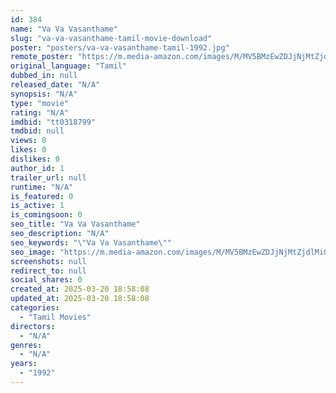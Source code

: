 ```yaml
---
id: 384
name: "Va Va Vasanthame"
slug: "va-va-vasanthame-tamil-movie-download"
poster: "posters/va-va-vasanthame-tamil-1992.jpg"
remote_poster: "https://m.media-amazon.com/images/M/MV5BMzEwZDJjNjMtZjdlMi00YTA2LWIzMjAtNDNhNTQ4Y2M5NTdhXkEyXkFqcGdeQXVyMjA4OTI5NDQ@._V1_SX300.jpg"
original_language: "Tamil"
dubbed_in: null
released_date: "N/A"
synopsis: "N/A"
type: "movie"
rating: "N/A"
imdbid: "tt0318799"
tmdbid: null
views: 0
likes: 0
dislikes: 0
author_id: 1
trailer_url: null
runtime: "N/A"
is_featured: 0
is_active: 1
is_comingsoon: 0
seo_title: "Va Va Vasanthame"
seo_description: "N/A"
seo_keywords: "\"Va Va Vasanthame\""
seo_image: "https://m.media-amazon.com/images/M/MV5BMzEwZDJjNjMtZjdlMi00YTA2LWIzMjAtNDNhNTQ4Y2M5NTdhXkEyXkFqcGdeQXVyMjA4OTI5NDQ@._V1_SX300.jpg"
screenshots: null
redirect_to: null
social_shares: 0
created_at: 2025-03-20 18:58:08
updated_at: 2025-03-20 18:58:08
categories:
  - "Tamil Movies"
directors:
  - "N/A"
genres:
  - "N/A"
years:
  - "1992"
---
```

